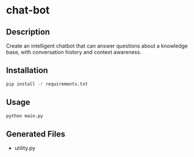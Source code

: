 # chat-bot

## Description
Create an intelligent chatbot that can answer questions about a knowledge base, with conversation history and context awareness.

## Installation
```bash
pip install -r requirements.txt
```

## Usage
```bash
python main.py
```

## Generated Files
- utility.py
